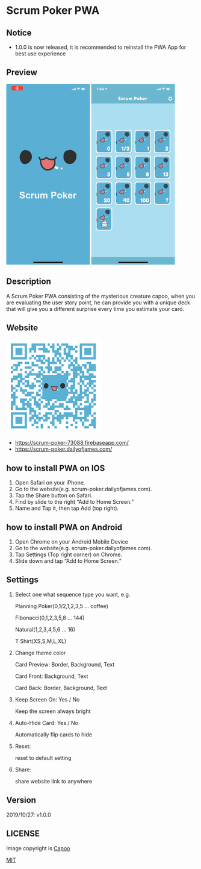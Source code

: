 # Scrum Poker PWA

## Notice
 - 1.0.0 is now released, it is recommended to reinstall the PWA App for best use experience

## Preview
![image](cover_1.gif) ![image](cover_2.gif)

## Description
A Scrum Poker PWA consisting of the mysterious creature capoo, when you are evaluating the user story point, he can provide you with a unique deck that will give you a different surprise every time you estimate your card.

## Website
![image](qrcode.png)
 - https://scrum-poker-73088.firebaseapp.com/
 - https://scrum-poker.dailyofjames.com/

## how to install PWA on IOS
1. Open Safari on your iPhone.
2. Go to the website(e.g. scrum-poker.dailyofjames.com).
3. Tap the Share button on Safari.
3. Find by slide to the right “Add to Home Screen.”
5. Name and Tap it, then tap Add (top right).

## how to install PWA on Android
1. Open Chrome on your Android Mobile Device
2. Go to the website(e.g. scrum-poker.dailyofjames.com).
3. Tap Settings (Top right corner) on Chrome.
4. Slide down and tap “Add to Home Screen.”

## Settings
1. Select one what sequence type you want, e.g. 

    Planning Poker(0,1/2,1,2,3,5 ... coffee)
    
    Fibonacci(0,1,2,3,5,8 ... 144)
    
    Natural(1,2,3,4,5,6 ... 16)
    
    T Shirt(XS,S,M,L,XL)

2. Change theme color

    Card Preview: Border, Background, Text
    
    Card Front: Background, Text
    
    Card Back: Border, Background, Text
    
3. Keep Screen On: Yes / No

    Keep the screen always bright
    
4. Auto-Hide Card: Yes / No
    
    Automatically flip cards to hide
    
5. Reset:

    reset to default setting
    
6. Share: 

    share website link to anywhere             
    
## Version
2019/10/27: v1.0.0    

## LICENSE
Image copyright is [Capoo](https://www.facebook.com/capoocat/)

[MIT](LICENSE)
